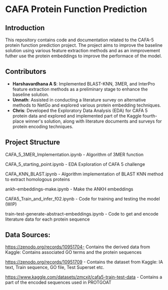 # CAFA Protein Function Prediction

## Introduction
This repository contains code and documentation related to the CAFA-5 protein function prediction project. The project aims to improve the baseline solution using various feature extraction methods and as an inmprovement futher use the protein embeddings to improve the performace of the model.

## Contributors
- **Harshavardhana A S**: Implemented BLAST-KNN, 3MER, and InterPro feature extraction methods as a preliminary stage to enhance the baseline solution.
- **Unnath**: Assisted in conducting a literature survey on alternative methods to NetGo and explored various protein embedding techniques.
- **Chris**: Developed the Exploratory Data Analysis (EDA) for CAFA 5 protein data and explored and implemented part of the Kaggle fourth-place winner's solution, along with literature documents and surveys for protein encoding techniques.

## Project Structure

  CAFA_5_3MER_Implementation.ipynb - Algorithm of 3MER function

  CAFA_5_starting_point.ipynb - EDA Exploration of CAFA 5 challenge

  CAFA_KNN_BLAST.ipynb - Algorithm implementation of BLAST KNN method to extract homologous proteins

  ankh-embeddings-make.ipynb - Make the ANKH embeddings

  CAFA5_Train_and_infer_f02.ipynb - Code for training and testing the model (WIP)

  train-test-generate-abstract-embeddings.ipynb - Code to get and encode literature data for each protein sequence


## Data Sources:

https://zenodo.org/records/10951704- Contains the derived data from Kaggle: Contains associated GO terms and the protein sequences

https://zenodo.org/records/10951709 - Contains the dataset from Kaggle: IA text, Train sequence, GO file, Test Superset etc.

https://www.kaggle.com/datasets/zmcxjt/cafa5-train-test-data - Contains a part of the encoded sequences used in PROTGOAT



